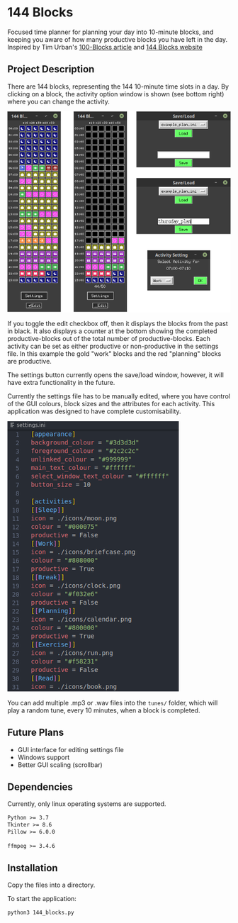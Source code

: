 # 144 Blocks
Focused time planner for planning your day into 10-minute blocks, and keeping you aware of how many productive blocks you have left in the day.
Inspired by Tim Urban's [100-Blocks article](https://waitbutwhy.com/2016/10/100-blocks-day.html) and [144 Blocks website](144blocks.com)
## Project Description
There are 144 blocks, representing the 144 10-minute time slots in a day. By clicking on a block, the activity option window is shown (see bottom right) where you can change the activity.

![Gui display](help_images/readme_img.png?raw=true "Gui display")

If you toggle the edit checkbox off, then it displays the blocks from the past in black. It also displays a counter at the bottom showing the completed productive-blocks out of the total number of productive-blocks. Each activity can be set as either productive or non-productive in the settings file. In this example the gold "work" blocks and the red "planning" blocks are productive.

The settings button currently opens the save/load window, however, it will have extra functionality in the future.

Currently the settings file has to be manually edited, where you have control of the GUI colours, block sizes and the attributes for each activity. This application was designed to have complete customisability.

![Settings file](help_images/settings_file.png?raw=true "Settings file")

You can add multiple .mp3 or .wav files into the `tunes/` folder, which will play a random tune, every 10 minutes, when a block is completed.

## Future Plans
* GUI interface for editing settings file
* Windows support
* Better GUI scaling (scrollbar)

## Dependencies
Currently, only linux operating systems are supported.
```
Python >= 3.7
Tkinter >= 8.6
Pillow >= 6.0.0

ffmpeg >= 3.4.6
```

## Installation
Copy the files into a directory.


To start the application:
```sh
python3 144_blocks.py
```

